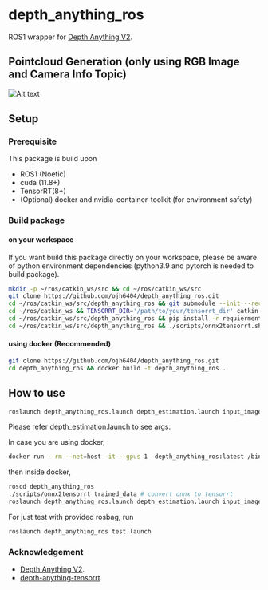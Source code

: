 # depth_anything_ros

ROS1 wrapper for [Depth Anything V2](https://github.com/DepthAnything/Depth-Anything-V2.git).

## Pointcloud Generation (only using RGB Image and Camera Info Topic)
![Alt text](assets/demo.gif)

## Setup

### Prerequisite
This package is build upon
- ROS1 (Noetic)
- cuda (11.8+)
- TensorRT(8+)
- (Optional) docker and nvidia-container-toolkit (for environment safety)

### Build package

#### on your workspace
If you want build this package directly on your workspace, please be aware of python environment dependencies (python3.9 and pytorch is needed to build package).
```bash
mkdir -p ~/ros/catkin_ws/src && cd ~/ros/catkin_ws/src
git clone https://github.com/ojh6404/depth_anything_ros.git
cd ~/ros/catkin_ws/src/depth_anything_ros && git submodule --init --recursive
cd ~/ros/catkin_ws && TENSORRT_DIR='/path/to/your/tensorrt_dir' catkin build
cd ~/ros/catkin_ws/src/depth_anything_ros && pip install -r requierments.txt
cd ~/ros/catkin_ws/src/depth_anything_ros && ./scripts/onnx2tensorrt.sh trained_data
```

#### using docker (Recommended)
```bash
git clone https://github.com/ojh6404/depth_anything_ros.git
cd depth_anything_ros && docker build -t depth_anything_ros .
```

## How to use
```bash
roslaunch depth_anything_ros.launch depth_estimation.launch input_image:=/your/image/topic camera_info:=/your/camera_info/topic
```
Please refer depth_estimation.launch to see args.


In case you are using docker,
```bash
docker run --rm --net=host -it --gpus 1  depth_anything_ros:latest /bin/bash
```
then inside docker,
```bash
roscd depth_anything_ros
./scripts/onnx2tensorrt trained_data # convert onnx to tensorrt
roslaunch depth_anything_ros.launch depth_estimation.launch input_image:=/your/image/topic camera_info:=/your/camera_info/topic
```

For just test with provided rosbag, run
```bash
roslaunch depth_anything_ros test.launch
```

### Acknowledgement
- [Depth Anything V2](https://github.com/DepthAnything/Depth-Anything-V2.git).
- [depth-anything-tensorrt](https://github.com/spacewalk01/depth-anything-tensorrt.git).

